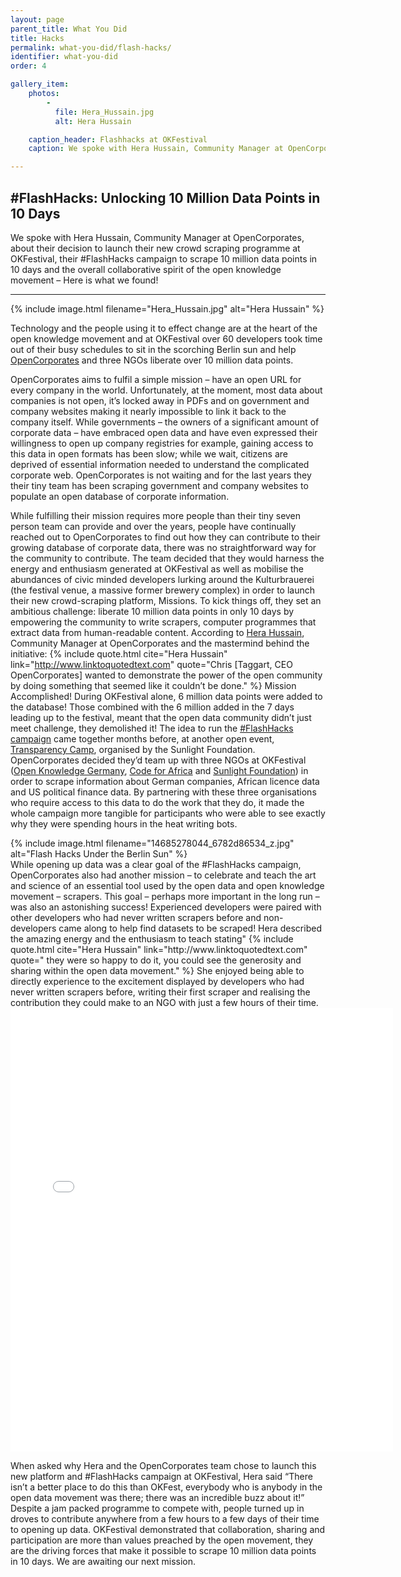 ```yaml
---
layout: page
parent_title: What You Did
title: Hacks
permalink: what-you-did/flash-hacks/
identifier: what-you-did
order: 4

gallery_item:
    photos:
        -
          file: Hera_Hussain.jpg
          alt: Hera Hussain

    caption_header: Flashhacks at OKFestival
    caption: We spoke with Hera Hussain, Community Manager at OpenCorporates, about their decision to launch their new crowd scraping programme at OKFestival, their &num;FlashHacks campaign to scrape 10 million data points in 10 days and the overall collaborative spirit of the open knowledge movement – Here is what we found!

---
```


## #FlashHacks: Unlocking 10 Million Data Points in 10 Days

<span class="summary">We spoke with Hera Hussain, Community Manager at OpenCorporates, about their decision to launch their new crowd scraping programme at OKFestival, their #FlashHacks campaign to scrape 10 million data points in 10 days and the overall collaborative spirit of the open knowledge movement – Here is what we found!</span>

---

<div class="pull">
{% include image.html filename="Hera_Hussain.jpg" alt="Hera Hussain" %}
</div>

Technology and the people using it to effect change are at the heart of the open knowledge movement and at OKFestival over 60 developers took time out of their busy schedules to sit in the scorching Berlin sun and help [OpenCorporates](http://opencorporates.com/) and three NGOs liberate over 10 million data points.

OpenCorporates aims to fulfil a simple mission – have an open URL for every company in the world. Unfortunately, at the moment, most data about companies is not open, it’s locked away in PDFs and on government and company websites making it nearly impossible to link it back to the company itself. While governments – the owners of a significant amount of corporate data – have embraced open data and have even expressed their willingness to open up company registries for example, gaining access to this data in open formats has been slow; while we wait, citizens are deprived of essential information needed to understand the complicated corporate web. OpenCorporates is not waiting and for the last years they their tiny team has been scraping government and company websites to populate an open database of corporate information.

While fulfilling their mission requires more people than their tiny seven person team can provide and over the years, people have continually reached out to OpenCorporates to find out how they can contribute to their growing database of corporate data, there was no straightforward way for the community to contribute. The team decided that they would harness the energy and enthusiasm generated at OKFestival as well as mobilise the abundances of civic minded developers lurking around the Kulturbrauerei (the festival venue, a massive former brewery complex) in order to launch their new crowd-scraping platform, Missions. To kick things off, they set an ambitious challenge: liberate 10 million data points in only 10 days by empowering the community to write scrapers, computer programmes that extract data from human-readable content. According to [Hera Hussain](https://twitter.com/herahussain), Community Manager at OpenCorporates and the mastermind behind the initiative: 
{% include quote.html cite="Hera Hussain" link="http://www.linktoquotedtext.com" quote="Chris [Taggart, CEO OpenCorporates] wanted to demonstrate the power of the open community by doing something that seemed like it couldn’t be done." %}
Mission Accomplished! During OKFestival alone, 6 million data points were added to the database! Those combined with the 6 million added in the 7 days leading up to the festival, meant that the open data community didn’t just meet challenge, they demolished it! The idea to run the [#FlashHacks campaign](http://blog.opencorporates.com/2014/07/21/flashhacks-the-start-of-a-crowdscraping-movement/) came together months before, at another open event, [Transparency Camp](http://transparencycamp.org/), organised by the Sunlight Foundation. OpenCorporates decided they’d team up with three NGOs at OKFestival ([Open Knowledge Germany](http://okfn.de/), [Code for Africa](http://www.codeforafrica.org/) and [Sunlight Foundation](http://sunlightfoundation.com/)) in order to scrape information about German companies, African licence data and US political finance data. By partnering with these three organisations who require access to this data to do the work that they do, it made the whole campaign more tangible for participants who were able to see exactly why they were spending hours in the heat writing bots. 
<div class="pull">
{% include image.html filename="14685278044_6782d86534_z.jpg" alt="Flash Hacks Under the Berlin Sun" %}
</div>
While opening up data was a clear goal of the #FlashHacks campaign, OpenCorporates also had another mission – to celebrate and teach the art and science of an essential tool used by the open data and open knowledge movement – scrapers. This goal – perhaps more important in the long run – was also an astonishing success! Experienced developers were paired with other developers who had never written scrapers before and non-developers came along to help find datasets to be scraped! Hera described the amazing energy and the enthusiasm to teach stating" {% include quote.html cite="Hera Hussain" link="http://www.linktoquotedtext.com" quote=" they were so happy to do it, you could see the generosity and sharing within the open data movement." %} She enjoyed being able to directly experience to the excitement displayed by developers who had never written scrapers before, writing their first scraper and realising the contribution they could make to an NGO with just a few hours of their time.

<iframe src="//instagram.com/p/qjZ_NisoZG/embed/" height="710" width="612" frameborder="0" scrolling="no"></iframe>

When asked why Hera and the OpenCorporates team chose to launch this new platform and #FlashHacks campaign at OKFestival, Hera said “There isn’t a better place to do this than OKFest, everybody who is anybody in the open data movement was there; there was an incredible buzz about it!” Despite a jam packed programme to compete with, people turned up in droves to contribute anywhere from a few hours to a few days of their time to opening up data. OKFestival demonstrated that collaboration, sharing and participation are more than values preached by the open movement, they are the driving forces that make it possible to scrape 10 million data points in 10 days. We are awaiting our next mission.
